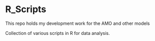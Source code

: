 R_Scripts
=========

This repo holds my development work for the AMO and other models

Collection of various scripts in R for data analysis.
